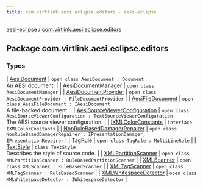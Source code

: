 ```yaml
---
title: com.virtlink.aesi.eclipse.editors - aesi-eclipse
---
```


[aesi-eclipse](../index.html) / [com.virtlink.aesi.eclipse.editors](.)

## Package com.virtlink.aesi.eclipse.editors

### Types

| [AesiDocument](-aesi-document/index.html) | `open class AesiDocument : Document`<br>An AESI document. |
| [AesiDocumentManager](-aesi-document-manager/index.html) | `open class AesiDocumentManager` |
| [AesiDocumentProvider](-aesi-document-provider/index.html) | `open class AesiDocumentProvider : FileDocumentProvider` |
| [AesiFileDocument](-aesi-file-document/index.html) | `open class AesiFileDocument : IAesiDocument`<br>A file-backed document. |
| [AesiSourceViewerConfiguration](-aesi-source-viewer-configuration/index.html) | `open class AesiSourceViewerConfiguration : TextSourceViewerConfiguration`<br>The AESI source viewer configuration. |
| [IXMLColorConstants](-i-x-m-l-color-constants/index.html) | `interface IXMLColorConstants` |
| [NonRuleBasedDamagerRepairer](-non-rule-based-damager-repairer/index.html) | `open class NonRuleBasedDamagerRepairer : IPresentationDamager, IPresentationRepairer` |
| [TagRule](-tag-rule/index.html) | `open class TagRule : MultiLineRule` |
| [TextStyle](-text-style/index.html) | `class TextStyle`<br>Describes the style of source code. |
| [XMLPartitionScanner](-x-m-l-partition-scanner/index.html) | `open class XMLPartitionScanner : RuleBasedPartitionScanner` |
| [XMLScanner](-x-m-l-scanner/index.html) | `open class XMLScanner : RuleBasedScanner` |
| [XMLTagScanner](-x-m-l-tag-scanner/index.html) | `open class XMLTagScanner : RuleBasedScanner` |
| [XMLWhitespaceDetector](-x-m-l-whitespace-detector/index.html) | `open class XMLWhitespaceDetector : IWhitespaceDetector` |

